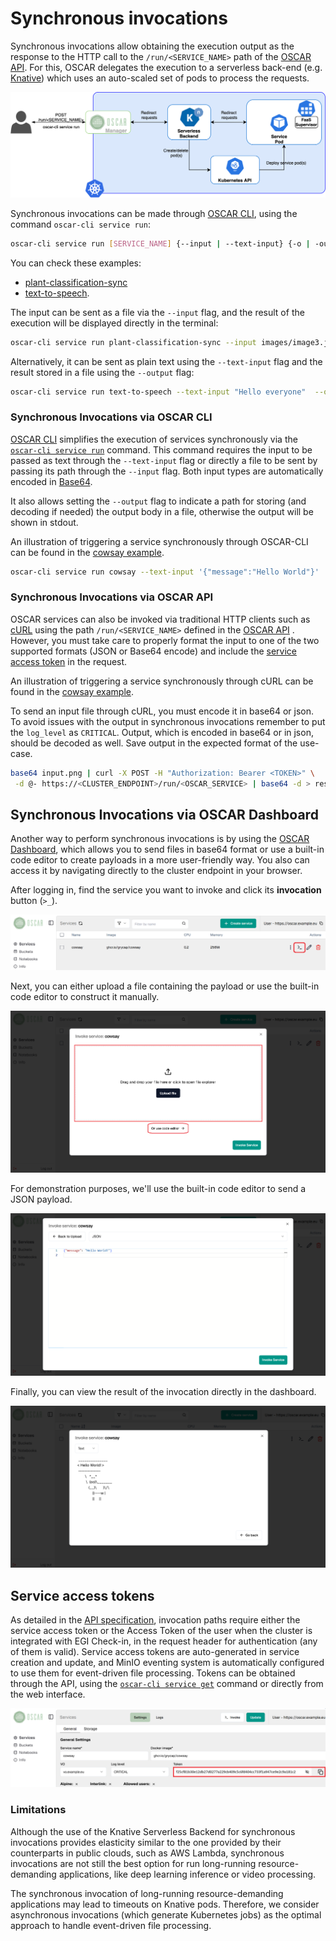 # Synchronous invocations

Synchronous invocations allow obtaining the execution output as the response
to the HTTP call to the `/run/<SERVICE_NAME>` path of the [OSCAR API](api.md). For this, OSCAR delegates
the execution to a serverless back-end (e.g. [Knative](https://knative.dev)) which uses an auto-scaled set of pods to process the requests.

![oscar-sync.png](images/oscar-sync.png)

Synchronous invocations can be made through [OSCAR CLI](oscar-cli.md), using the command
`oscar-cli service run`:

```sh
oscar-cli service run [SERVICE_NAME] {--input | --text-input} {-o | -output }
```

You can check these examples:

- [plant-classification-sync](https://oscar.grycap.net/blog/post-oscar-faas-sync-ml-inference/)
- [text-to-speech](https://oscar.grycap.net/blog/post-oscar-text-to-speech/).

The input can be sent as a file via the `--input` flag, and the result of the
execution will be displayed directly in the terminal:

```sh
oscar-cli service run plant-classification-sync --input images/image3.jpg
```

Alternatively, it can be sent as plain text using the `--text-input` flag and
the result stored in a file using the `--output` flag:

```sh
oscar-cli service run text-to-speech --text-input "Hello everyone"  --output output.mp3
```


### Synchronous Invocations via OSCAR CLI

[OSCAR CLI](oscar-cli.md) simplifies the execution of services synchronously via the
[`oscar-cli service run`](oscar-cli.md#run) command. This command requires the
input to be passed as text through the `--text-input` flag or directly a file
to be sent by passing its path through the `--input` flag. Both input types
are automatically encoded in [Base64](https://en.wikipedia.org/wiki/Base64).

It also allows setting the `--output` flag to indicate a path for storing
(and decoding if needed) the output body in a file, otherwise the output will
be shown in stdout.

An illustration of triggering a service synchronously through OSCAR-CLI can be
found in the [cowsay example](https://github.com/grycap/oscar/tree/master/examples/cowsay#oscar-cli).

```sh
oscar-cli service run cowsay --text-input '{"message":"Hello World"}'
```

### Synchronous Invocations via OSCAR API 

OSCAR services can also be invoked via traditional HTTP clients
such as [cURL](https://curl.se/) using the path `/run/<SERVICE_NAME>` defined in the [OSCAR API](api.md) . However,
you must take care to properly format the input to one of the two supported
formats (JSON or Base64 encode) and include the
[service access token](#service-access-tokens) in the request.

An illustration of triggering a service synchronously through cURL can be
found in the
[cowsay example](https://github.com/grycap/oscar/tree/master/examples/cowsay#curl).

To send an input file through cURL, you must encode it in base64 or json. To avoid
issues with the output in synchronous invocations remember to put the
`log_level` as `CRITICAL`. Output, which is encoded in base64 or in json, should be
decoded as well. Save output in the expected format of the use-case.

``` sh
base64 input.png | curl -X POST -H "Authorization: Bearer <TOKEN>" \
 -d @- https://<CLUSTER_ENDPOINT>/run/<OSCAR_SERVICE> | base64 -d > result.png
```

## Synchronous Invocations via OSCAR Dashboard

Another way to perform synchronous invocations is by using the [OSCAR Dashboard](https://dashboard.oscar.grycap.net), which allows you to send files in base64 format or use a built-in code editor to create payloads in a more user-friendly way. You also can access it by navigating directly to the cluster endpoint in your browser.

After logging in, find the service you want to invoke and click its **invocation** button (`>_`).

![oscar-dashboard-sync-invocation-1.png](images/usage/oscar-dashboard-sync-invocation-1.png)

Next, you can either upload a file containing the payload or use the built-in code editor to construct it manually.

![oscar-dashboard-sync-invocation-2.png](images/usage/oscar-dashboard-sync-invocation-2.png)

For demonstration purposes, we'll use the built-in code editor to send a JSON payload.

![oscar-dashboard-sync-invocation-2.png](images/usage/oscar-dashboard-sync-invocation-3.png)

Finally, you can view the result of the invocation directly in the dashboard.

![oscar-dashboard-sync-invocation-2.png](images/usage/oscar-dashboard-sync-invocation-4.png)


## Service access tokens

As detailed in the [API specification](api.md), invocation paths require either the
service access token or the Access Token of the user when the cluster is integrated with EGI Check-in, in the request header for authentication (any of them is valid). Service access
tokens are auto-generated in service creation and update, and MinIO eventing
system is automatically configured to use them for event-driven file
processing. Tokens can be obtained through the API, using the
[`oscar-cli service get`](oscar-cli.md#get) command or directly from the web
interface.

![oscar-dashboard-service-token.png](images/usage/oscar-dashboard-service-token.png)



### Limitations

Although the use of the Knative Serverless Backend for synchronous invocations provides elasticity similar to the one provided by their counterparts in public clouds, such as AWS Lambda, synchronous invocations are not still the best option for run long-running resource-demanding applications, like deep learning inference or video processing. 

The synchronous invocation of long-running resource-demanding applications may lead to timeouts on Knative pods. Therefore, we consider asynchronous invocations (which generate Kubernetes jobs) as the optimal approach to handle event-driven file processing.
